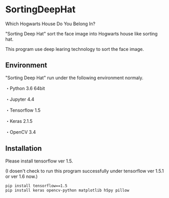 # SortingDeepHat

Which Hogwarts House Do You Belong In?

"Sorting Deep Hat" sort the face image into Hogwarts house like sorting hat.

This program use deep learing technology to sort the face image.

## Environment

"Sorting Deep Hat" run under the following environment normaly.

・Python 3.6 64bit

・Jupyter 4.4

・Tensorflow 1.5

・Keras 2.1.5

・OpenCV 3.4

## Installation

Please install tensorflow ver 1.5.

(I dosen't check to run this program successfully under tensorflow ver 1.5.1 or ver 1.6 now.)

```sh
pip install tensorflow==1.5
pip install keras opencv-python matplotlib h5py pillow
```
